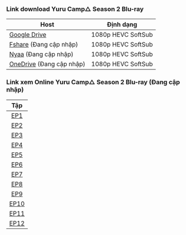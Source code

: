 ### **Link download Yuru Camp△ Season 2 Blu-ray**

| Host          | Định dạng          |
| ------------- |:------------------:|
| [Google Drive](https://drive.google.com/drive/folders/1jnv3dZfayYYekw1qyLB5Fin9ZhoiPtYW?usp=sharing)  | 1080p HEVC SoftSub |
| [Fshare]() (Đang cập nhập) 	| 1080p HEVC SoftSub |
| [Nyaa]() (Đang cập nhập)         | 1080p HEVC SoftSub |
| [OneDrive]() (Đang cập nhập)      | 1080p HEVC SoftSub |


### **Link xem Online Yuru Camp△ Season 2 Blu-ray (Đang cập nhập)**


|Tập        |
| :--------:|      
| [EP1]()   |              
| [EP2]()   | 
| [EP3]()   | 
| [EP4]()   | 
| [EP5]()   | 
| [EP6]()   | 
| [EP7]()   | 
| [EP8]()   | 
| [EP9]()   | 
| [EP10]()  | 
| [EP11]()  | 
| [EP12]()  |
